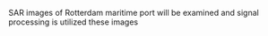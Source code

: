 SAR images of Rotterdam maritime port will be examined and signal processing is utilized these images

